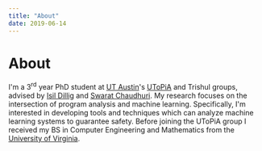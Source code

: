 ```yaml
---
title: "About"
date: 2019-06-14
---
```


# About

I'm a 3<sup>rd</sup> year PhD student at [UT Austin](http://www.utexas.edu)'s
[UToPiA](http://utopia.cs.utexas.edu) and Trishul groups, advised by [Isil
Dillig](http://www.cs.utexas.edu/~isil) and [Swarat
Chaudhuri](http://www.cs.utexas.edu/~swarat). My research focuses on the
intersection of program analysis and machine learning. Specifically, I'm
interested in developing tools and techniques which can analyze machine
learning systems to guarantee safety. Before joining the UToPiA group I
received my BS in Computer Engineering and Mathematics from the [University of
Virginia](http://www.virginia.edu).

